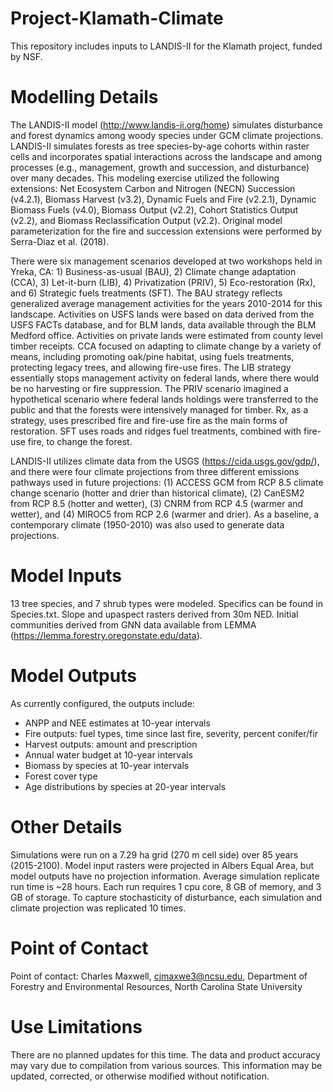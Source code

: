 # Project-Klamath-Climate

This repository includes inputs to LANDIS-II for the Klamath project, funded by NSF.

# Modelling Details

The LANDIS-II model (http://www.landis-ii.org/home) simulates disturbance and forest dynamics among woody species under GCM climate projections. LANDIS-II simulates forests as tree species-by-age cohorts within raster cells and incorporates spatial interactions across the landscape and among processes (e.g., management, growth and succession, and disturbance) over many decades.
This modeling exercise utilized the following extensions: Net Ecosystem Carbon and Nitrogen (NECN) Succession (v4.2.1), Biomass Harvest (v3.2), Dynamic Fuels and Fire (v2.2.1), Dynamic Biomass Fuels (v4.0), Biomass Output (v2.2), Cohort Statistics Output (v2.2), and Biomass Reclassification Output (v2.2). Original model parameterization for the fire and succession extensions were performed by Serra-Diaz et al. (2018).

There were six management scenarios developed at two workshops held in Yreka, CA: 1) Business-as-usual (BAU), 2) Climate change adaptation (CCA), 3) Let-it-burn (LIB), 4) Privatization (PRIV), 5) Eco-restoration (Rx), and 6) Strategic fuels treatments (SFT). The BAU strategy reflects generalized average management activities for the years 2010-2014 for this landscape. Activities on USFS lands were based on data derived from the USFS FACTs database, and for BLM lands, data available through the BLM Medford office. Activities on private lands were estimated from county level timber receipts. CCA focused on adapting to climate change by a variety of means, including promoting oak/pine habitat, using fuels treatments, protecting legacy trees, and allowing fire-use fires. The LIB strategy essentially stops management activity on federal lands, where there would be no harvesting or fire suppression. The PRIV scenario imagined a hypothetical scenario where federal lands holdings were transferred to the public and that the forests were intensively managed for timber. Rx, as a strategy, uses prescribed fire and fire-use fire as the main forms of restoration. SFT uses roads and ridges fuel treatments, combined with fire-use fire, to change the forest.

LANDIS-II utilizes climate data from the USGS (https://cida.usgs.gov/gdp/), and there were four climate projections from three different emissions pathways used in future projections: (1) ACCESS GCM from RCP 8.5 climate change scenario (hotter and drier than historical climate), (2) CanESM2 from RCP 8.5 (hotter and wetter), (3) CNRM from RCP 4.5 (warmer and wetter), and (4) MIROC5 from RCP 2.6 (warmer and drier). As a baseline, a contemporary climate (1950-2010) was also used to generate data projections.

# Model Inputs

13 tree species, and 7 shrub types were modeled. Specifics can be found in Species.txt.
Slope and upaspect rasters derived from 30m NED.
Initial communities derived from GNN data available from LEMMA (https://lemma.forestry.oregonstate.edu/data).

# Model Outputs

As currently configured, the outputs include:

* ANPP and NEE estimates at 10-year intervals
* Fire outputs: fuel types, time since last fire, severity, percent conifer/fir
* Harvest outputs: amount and prescription
* Annual water budget at 10-year intervals
* Biomass by species at 10-year intervals
* Forest cover type
* Age distributions by species at 20-year intervals

# Other Details

Simulations were run on a 7.29 ha grid (270 m cell side) over 85 years (2015-2100).
Model input rasters were projected in Albers Equal Area, but model outputs have no projection information.
Average simulation replicate run time is ~28 hours. Each run requires 1 cpu core, 8 GB of memory, and 3 GB of storage.
To capture stochasticity of disturbance, each simulation and climate projection was replicated 10 times.

# Point of Contact

Point of contact: Charles Maxwell, cjmaxwe3@ncsu.edu, Department of Forestry and Environmental Resources, North Carolina State University

# Use Limitations

There are no planned updates for this time. The data and product accuracy may vary due to compilation from various sources. This information may be updated, corrected, or otherwise modified without notification.
